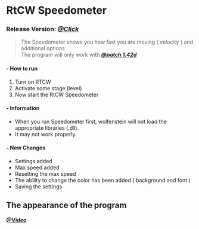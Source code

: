 # RtCW Speedometer
### Release Version: [**_@Click_**](https://github.com/KoRrNiK/rtcw_speedometer/releases/)

> The Speedometer shows you how fast you are moving ( velocity ) and additional options\
> The program will only work with [**_@patch 1.42d_**](https://www.speedrun.com/patches/rtcw-sp-1.42d-win32-bin_yvndt.zip)

#### - How to run
1. Turn on RTCW
2. Activate some stage (level)
3. Now start the RtCW Speedometer

#### - Information
- When you run Speedometer first, wolfenstein will not load the appropriate libraries (.dll). 
- It may not work properly. 

#### - New Changes
- Settings added
- Max speed added
- Resetting the max speed
- The ability to change the color has been added ( background and font )
- Saving the settings

## The appearance of the program
[**_@Video_**](https://i.imgur.com/gjue5Tg.mp4)
